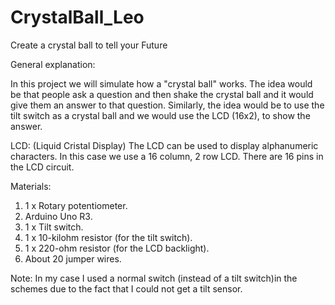 # CrystalBall_Leo
Create a crystal ball to tell your Future

General explanation:

In this project we will simulate how a "crystal ball" works. The idea would be that people ask a question and then shake the crystal ball and it would give them an answer to that question. Similarly, the idea would be to use the tilt switch as a crystal ball and we would use the LCD (16x2), to show the answer.

LCD: (Liquid Cristal Display) 
The LCD can be used to display alphanumeric characters. In this case we use a 16 column, 2 row LCD. There are 16 pins in the LCD circuit.

Materials:
1.	1 x Rotary potentiometer.
2.	Arduino Uno R3.
3.	1 x Tilt switch.
4.	1 x 10-kilohm resistor (for the tilt switch).
5.	1 x 220-ohm resistor (for the LCD backlight).
6.	About 20 jumper wires.

Note: In my case I used a normal switch (instead of a tilt switch)in the schemes due to the fact that I could not get a tilt sensor.
